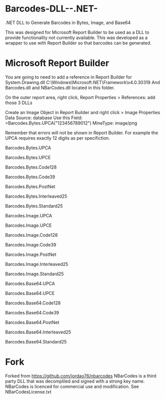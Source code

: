 # Barcodes-DLL--.NET-
.NET DLL to Generate Barcodes in Bytes, Image, and Base64

This was designed for Microsoft Report Builder to be used as a DLL to provide functionality not currently available.
This was developed as a wrapper to use with Report Builder so that barcodes can be generated.


# Microsoft Report Builder 
You are going to need to add a reference in Report Builder for System.Drawing.dll C:\Windows\Microsoft.NET\Framework\v4.0.30319
And Barcodes.dll and NBarCodes.dll located in this folder.

On the outer report area, right click, Report Properties > References: add those 3 DLLs

Create an Image Object in Report Builder and right click > Image Properties
Data Source: database
Use this Field: =Barcodes.Bytes.UPCA("123456789012")
MineType: image/png

Remember that errors will not be shown in Report Builder. 
For example the UPCA requires exactly 12 digits as per specifiction.

Barcodes.Bytes.UPCA

Barcodes.Bytes.UPCE

Barcodes.Bytes.Code128

Barcodes.Bytes.Code39

Barcodes.Bytes.PostNet

Barcodes.Bytes.Interleaved25

Barcodes.Bytes.Standard25

Barcodes.Image.UPCA

Barcodes.Image.UPCE

Barcodes.Image.Code128

Barcodes.Image.Code39

Barcodes.Image.PostNet

Barcodes.Image.Interleaved25

Barcodes.Image.Standard25

Barcodes.Base64.UPCA

Barcodes.Base64.UPCE

Barcodes.Base64.Code128

Barcodes.Base64.Code39

Barcodes.Base64.PostNet

Barcodes.Base64.Interleaved25

Barcodes.Base64.Standard25

# Fork
Forked from https://github.com/jordao76/nbarcodes
NBarCodes is a third party DLL that was decompliled and signed with a strong key name.
NBarCodes is licenced for commercial use and modification. See NBarCodesLicense.txt
